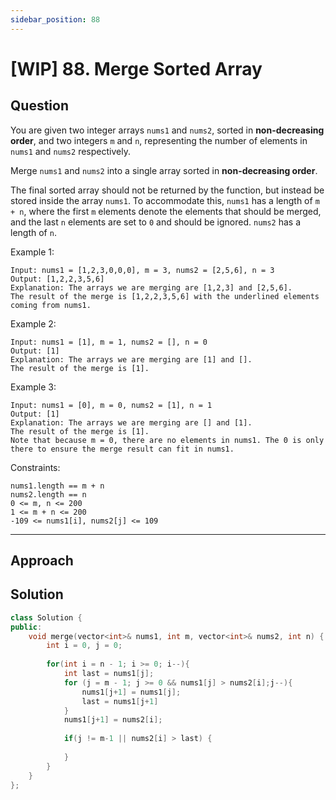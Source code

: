 ```yaml
---
sidebar_position: 88
---
```


# [WIP] 88. Merge Sorted Array

## Question 
You are given two integer arrays `nums1` and `nums2`, sorted in **non-decreasing order**, and two integers `m` and `n`, representing the number of elements in `nums1` and `nums2` respectively.

Merge `nums1` and `nums2` into a single array sorted in **non-decreasing order**.

The final sorted array should not be returned by the function, but instead be stored inside the array `nums1`. To accommodate this, `nums1` has a length of `m + n`, where the first `m` elements denote the elements that should be merged, and the last `n` elements are set to `0` and should be ignored. `nums2` has a length of `n`.

Example 1:
```
Input: nums1 = [1,2,3,0,0,0], m = 3, nums2 = [2,5,6], n = 3
Output: [1,2,2,3,5,6]
Explanation: The arrays we are merging are [1,2,3] and [2,5,6].
The result of the merge is [1,2,2,3,5,6] with the underlined elements coming from nums1.
```
Example 2:
```
Input: nums1 = [1], m = 1, nums2 = [], n = 0
Output: [1]
Explanation: The arrays we are merging are [1] and [].
The result of the merge is [1].
```
Example 3:
```
Input: nums1 = [0], m = 0, nums2 = [1], n = 1
Output: [1]
Explanation: The arrays we are merging are [] and [1].
The result of the merge is [1].
Note that because m = 0, there are no elements in nums1. The 0 is only there to ensure the merge result can fit in nums1.
```

Constraints:
```
nums1.length == m + n
nums2.length == n
0 <= m, n <= 200
1 <= m + n <= 200
-109 <= nums1[i], nums2[j] <= 109
```

---

## Approach



## Solution

```cpp
class Solution {
public:
    void merge(vector<int>& nums1, int m, vector<int>& nums2, int n) {
        int i = 0, j = 0;
        
        for(int i = n - 1; i >= 0; i--){
            int last = nums1[j];
            for (j = m - 1; j >= 0 && nums1[j] > nums2[i];j--){
                nums1[j+1] = nums1[j];
                last = nums1[j+1]
            }
            nums1[j+1] = nums2[i];
            
            if(j != m-1 || nums2[i] > last) {
                
            }
        }
    }
};
```